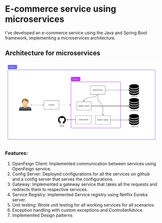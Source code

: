 # E-commerce service using microservices
I've developed an e-commerce service using the Java and Spring Boot framework, implementing a microservices architecture.

## Architecture for microservices
![alt text](./Blankboard.jpeg)

### Features:
1. OpenFeign Client: Implemented communication between services using OpenFeign service.
2. Config Server: Deployed configurations for all the services on github and a config server that serves the configurations.
3. Gateway: Implemented a gateway service that takes all the requests and redirects them to respective services.
4. Service Registry: implemented Service registry using Netflix Eureka server.
5. Unit testing: Wrote unit testing for all working services for all scenarios.
6. Exception handling with custom exceptions and ControllerAdvice.
7. Implememted Design patterns

